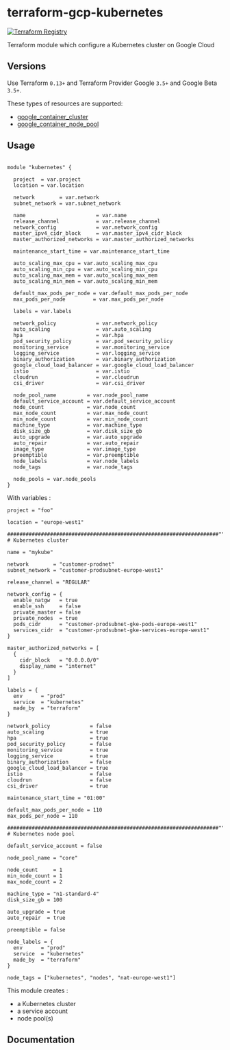# terraform-gcp-kubernetes

<a href="https://registry.terraform.io/modules/nlamirault/doks/digitalocean/latest"><img src="https://img.shields.io/badge/Terraform-Registry-blue" alt="Terraform Registry"></a>

Terraform module which configure a Kubernetes cluster on Google Cloud

## Versions

Use Terraform `0.13+` and Terraform Provider Google `3.5+` and Google Beta `3.5+`.

These types of resources are supported:

* [google_container_cluster](https://www.terraform.io/docs/providers/google/r/container_cluster.html)
* [google_container_node_pool](https://www.terraform.io/docs/providers/google/r/container_node_pool.html)

## Usage

```hcl

module "kubernetes" {

  project  = var.project
  location = var.location

  network        = var.network
  subnet_network = var.subnet_network

  name                       = var.name
  release_channel            = var.release_channel
  network_config             = var.network_config
  master_ipv4_cidr_block     = var.master_ipv4_cidr_block
  master_authorized_networks = var.master_authorized_networks

  maintenance_start_time = var.maintenance_start_time

  auto_scaling_max_cpu = var.auto_scaling_max_cpu
  auto_scaling_min_cpu = var.auto_scaling_min_cpu
  auto_scaling_max_mem = var.auto_scaling_max_mem
  auto_scaling_min_mem = var.auto_scaling_min_mem

  default_max_pods_per_node = var.default_max_pods_per_node
  max_pods_per_node         = var.max_pods_per_node

  labels = var.labels

  network_policy             = var.network_policy
  auto_scaling               = var.auto_scaling
  hpa                        = var.hpa
  pod_security_policy        = var.pod_security_policy
  monitoring_service         = var.monitoring_service
  logging_service            = var.logging_service
  binary_authorization       = var.binary_authorization
  google_cloud_load_balancer = var.google_cloud_load_balancer
  istio                      = var.istio
  cloudrun                   = var.cloudrun
  csi_driver                 = var.csi_driver

  node_pool_name          = var.node_pool_name
  default_service_account = var.default_service_account
  node_count              = var.node_count
  max_node_count          = var.max_node_count
  min_node_count          = var.min_node_count
  machine_type            = var.machine_type
  disk_size_gb            = var.disk_size_gb
  auto_upgrade            = var.auto_upgrade
  auto_repair             = var.auto_repair
  image_type              = var.image_type
  preemptible             = var.preemptible
  node_labels             = var.node_labels
  node_tags               = var.node_tags

  node_pools = var.node_pools
}
```

With variables :

```hcl
project = "foo"

location = "europe-west1"

#####################################################################""
# Kubernetes cluster

name = "mykube"

network        = "customer-prodnet"
subnet_network = "customer-prodsubnet-europe-west1"

release_channel = "REGULAR"

network_config = {
  enable_natgw   = true
  enable_ssh     = false
  private_master = false
  private_nodes  = true
  pods_cidr      = "customer-prodsubnet-gke-pods-europe-west1"
  services_cidr  = "customer-prodsubnet-gke-services-europe-west1"
}

master_authorized_networks = [
  {
    cidr_block   = "0.0.0.0/0"
    display_name = "internet"
  }
]

labels = {
  env      = "prod"
  service  = "kubernetes"
  made_by  = "terraform"
}

network_policy             = false
auto_scaling               = true
hpa                        = true
pod_security_policy        = false
monitoring_service         = true
logging_service            = true
binary_authorization       = false
google_cloud_load_balancer = true
istio                      = false
cloudrun                   = false
csi_driver                 = true

maintenance_start_time = "01:00"

default_max_pods_per_node = 110
max_pods_per_node = 110

#####################################################################""
# Kubernetes node pool

default_service_account = false

node_pool_name = "core"

node_count     = 1
min_node_count = 1
max_node_count = 2

machine_type = "n1-standard-4"
disk_size_gb = 100

auto_upgrade = true
auto_repair  = true

preemptible = false

node_labels = {
  env      = "prod"
  service  = "kubernetes"
  made_by  = "terraform"
}

node_tags = ["kubernetes", "nodes", "nat-europe-west1"]

```

This module creates :

* a Kubernetes cluster
* a service account
* node pool(s)

## Documentation
